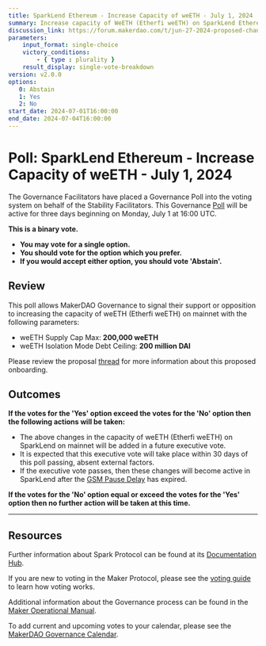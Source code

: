```yaml
---
title: SparkLend Ethereum - Increase Capacity of weETH - July 1, 2024
summary: Increase capacity of WeETH (Etherfi weETH) on SparkLend Ethereum.
discussion_link: https://forum.makerdao.com/t/jun-27-2024-proposed-changes-to-spark-for-upcoming-spell/24552
parameters:
    input_format: single-choice
    victory_conditions:
        - { type : plurality }
    result_display: single-vote-breakdown
version: v2.0.0
options:
   0: Abstain
   1: Yes
   2: No
start_date: 2024-07-01T16:00:00
end_date: 2024-07-04T16:00:00
---
```

# Poll: SparkLend Ethereum - Increase Capacity of weETH - July 1, 2024

The Governance Facilitators have placed a Governance Poll into the voting system on behalf of the Stability Facilitators. This Governance [Poll](https://manual.makerdao.com/governance/governance-cycle/weekly-governance-cycle#weekly-governance-cycle-definitions-mip16c1) will be active for three days beginning on Monday, July 1 at 16:00 UTC.

**This is a binary vote.**

- **You may vote for a single option.**
- **You should vote for the option which you prefer.**
- **If you would accept either option, you should vote 'Abstain'.**

## Review

This poll allows MakerDAO Governance to signal their support or opposition to increasing the capacity of weETH (Etherfi weETH) on mainnet with the following parameters:

- weETH Supply Cap Max: **200,000 weETH**
- weETH Isolation Mode Debt Ceiling: **200 million DAI**

Please review the proposal [thread](https://forum.makerdao.com/t/jun-27-2024-proposed-changes-to-spark-for-upcoming-spell/24552) for more information about this proposed onboarding.

## Outcomes

**If the votes for the 'Yes' option exceed the votes for the 'No' option then the following actions will be taken:**

- The above changes in the capacity of weETH (Etherfi weETH) on SparkLend on mainnet will be added in a future executive vote.
- It is expected that this executive vote will take place within 30 days of this poll passing, absent external factors.
- If the executive vote passes, then these changes will become active in SparkLend after the [GSM Pause Delay](https://manual.makerdao.com/parameter-index/core/param-gsm-pause-delay) has expired.

**If the votes for the 'No' option equal or exceed the votes for the 'Yes' option then no further action will be taken at this time.**

---

## Resources

Further information about Spark Protocol can be found at its [Documentation Hub](https://docs.sparkprotocol.io/hub/).

If you are new to voting in the Maker Protocol, please see the [voting guide](https://manual.makerdao.com/governance/voting-in-makerdao/on-chain-governance) to learn how voting works.

Additional information about the Governance process can be found in the [Maker Operational Manual](https://manual.makerdao.com).

To add current and upcoming votes to your calendar, please see the [MakerDAO Governance Calendar](https://manual.makerdao.com/makerdao/calendars/governance-calendar).